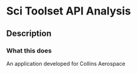 # Sci Toolset API Analysis

## Description

### What this does

An application developed for Collins Aerospace
